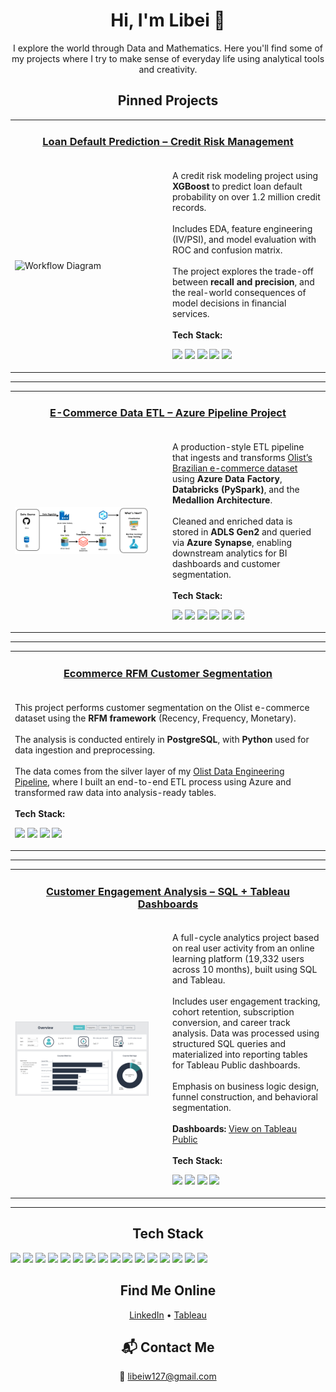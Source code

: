 <h1 align="center">Hi, I'm Libei 👋</h1>

<p align="center">
  I explore the world through Data and Mathematics.  
  Here you'll find some of my projects where I try to make sense of everyday life using analytical tools and creativity.
</p>

<h2 align="center"> Pinned Projects </h2>

<table align="center">
  <tr>
    <td colspan="2" align="center">
      <h3>
        <a href="https://github.com/Beatrice-127/loan-default-prediction/tree/main">
          Loan Default Prediction – Credit Risk Management
        </a>
      </h3>
    </td>
  </tr>
  <tr>
    <td width="50%">
      <img src="https://raw.githubusercontent.com/Beatrice-127/loan-default-prediction/main/images/riskmanagement_workflow.png" alt="Workflow Diagram" width="90%">
    </td>
    <td width="50%">
      <p>
        A credit risk modeling project using <strong>XGBoost</strong> to predict loan default probability on over 1.2 million credit records.<br><br>
        Includes EDA, feature engineering (IV/PSI), and model evaluation with ROC and confusion matrix.<br><br>
        The project explores the trade-off between <strong>recall and precision</strong>, and the real-world consequences of model decisions in financial services.<br><br>
        <strong>Tech Stack:
        <p align="left">
  <img src="https://img.shields.io/badge/Python-3776AB?style=flat-square&logo=python&logoColor=white"/>
  <img src="https://img.shields.io/badge/XGBoost-EC0000?style=flat-square&logo=data&logoColor=white"/>
  <img src="https://img.shields.io/badge/Scikit--Learn-F7931E?style=flat-square&logo=scikit-learn&logoColor=white"/>
  <img src="https://img.shields.io/badge/Pandas-150458?style=flat-square&logo=pandas&logoColor=white"/>
  <img src="https://img.shields.io/badge/Matplotlib-%23ffffff.svg?style=flat-square&logo=Matplotlib&logoColor=black"/>
</p>
      </p>
    </td>
  </tr>
</table>

<hr>

<table align="center">
  <tr>
    <td colspan="2" align="center">
      <h3>
        <a href="https://github.com/Beatrice-127/ecommerce-data-ETL/tree/main">
          E-Commerce Data ETL – Azure Pipeline Project
        </a>
      </h3>
    </td>
  </tr>
  <tr>
    <td width="50%">
      <img src="https://raw.githubusercontent.com/Beatrice-127/ecommerce-data-ETL/main/images/ecomm_engineer.png" alt="ETL Pipeline" width="90%">
    </td>
    <td width="50%">
      <p>
        A production-style ETL pipeline that ingests and transforms <a href="https://www.kaggle.com/datasets/olistbr/brazilian-ecommerce">Olist’s Brazilian e-commerce dataset</a> using <strong>Azure Data Factory</strong>, <strong>Databricks (PySpark)</strong>, and the <strong>Medallion Architecture</strong>.<br><br>
        Cleaned and enriched data is stored in <strong>ADLS Gen2</strong> and queried via <strong>Azure Synapse</strong>, enabling downstream analytics for BI dashboards and customer segmentation.<br><br>
        <strong>Tech Stack:
      </p>
      <p align="left">
        <img src="https://img.shields.io/badge/Azure-0078D4?style=flat-square&logo=microsoft-azure&logoColor=white"/>
        <img src="https://img.shields.io/badge/Databricks-FF3621?style=flat-square&logo=databricks&logoColor=white"/>
        <img src="https://img.shields.io/badge/PySpark-FDEE21?style=flat-square&logo=apache-spark&logoColor=black"/>
        <img src="https://img.shields.io/badge/PostgreSQL-336791?style=flat-square&logo=postgresql&logoColor=white">
        <img src="https://img.shields.io/badge/MongoDB-%234ea94b.svg?style=flat-square&logo=mongodb&logoColor=white"/>
        <img src="https://img.shields.io/badge/Medallion%20Architecture-blue?style=flat-square"/>
      </p>
    </td>
  </tr>
</table>

<hr>
<table align="center">
  <tr>
    <td colspan="2" align="center">
      <h3>
        <a href="https://github.com/Beatrice-127/ecommerce-rfm-customer-segmentation">
          Ecommerce RFM Customer Segmentation
        </a>
      </h3>
    </td>
  </tr>
  <tr>
    <td colspan="2">
      <p>
        This project performs customer segmentation on the Olist e-commerce dataset using the <strong>RFM framework</strong> (Recency, Frequency, Monetary).<br><br>
        The analysis is conducted entirely in <strong>PostgreSQL</strong>, with <strong>Python</strong> used for data ingestion and preprocessing.<br><br>
        The data comes from the silver layer of my <a href="https://github.com/Beatrice-127/ecommerce-data-ETL">Olist Data Engineering Pipeline</a>, where I built an end-to-end ETL process using Azure and transformed raw data into analysis-ready tables.<br><br>
        <strong>Tech Stack:
      </p>
      <p align="left">
        <img src="https://img.shields.io/badge/PostgreSQL-336791?style=flat-square&logo=postgresql&logoColor=white"/>
        <img src="https://img.shields.io/badge/Python-3776AB?style=flat-square&logo=python&logoColor=white"/>
        <img src="https://img.shields.io/badge/RFM%20Segmentation-teal?style=flat-square"/>
        <img src="https://img.shields.io/badge/SQL-4479A1?style=flat-square&logo=mysql&logoColor=white"/>
      </p>
    </td>
  </tr>
</table>

<hr>

<table align="center">
  <tr>
    <td colspan="2" align="center">
      <h3>
        <a href="https://github.com/Beatrice-127/customer-behavior-visualizations">
          Customer Engagement Analysis – SQL + Tableau Dashboards
        </a>
      </h3>
    </td>
  </tr>
  <tr>
    <td width="50%">
      <img src="https://github.com/Beatrice-127/customer-behavior-visualizations/blob/main/screenshots/01_overview.png" width="90%">
    </td>
    <td width="50%">
      <p>
        A full-cycle analytics project based on real user activity from an online learning platform (19,332 users across 10 months), built using SQL and Tableau.<br><br>
        Includes user engagement tracking, cohort retention, subscription conversion, and career track analysis. Data was processed using structured SQL queries and materialized into reporting tables for Tableau Public dashboards.<br><br>
        Emphasis on business logic design, funnel construction, and behavioral segmentation.<br><br>
        <strong>Dashboards:</strong> 
        <a href="https://public.tableau.com/app/profile/libei.wang/viz/learning_platform_customer_behavior/Overview?publish=yes" target="_blank">
          View on Tableau Public
        </a><br><br>
        <strong>Tech Stack:</strong>
        <p align="left">
          <img src="https://img.shields.io/badge/SQL-4479A1?style=flat-square&logo=mysql&logoColor=white"/>
          <img src="https://img.shields.io/badge/Tableau-E97627?style=flat-square&logo=tableau&logoColor=white"/>
          <img src="https://img.shields.io/badge/ETL-6C757D?style=flat-square"/>
          <img src="https://img.shields.io/badge/Data%20Visualization-4CAF50?style=flat-square&logo=datadog&logoColor=white"/>
        </p>
      </p>
    </td>
  </tr>
</table>

<hr>



<h2 align="center">Tech Stack</h2>
  <p>
    <img src="https://img.shields.io/badge/Python-3776AB?style=flat-square&logo=python&logoColor=white"/>
    <img src="https://img.shields.io/badge/SQL-4479A1?style=flat-square&logo=mysql&logoColor=white"/>
    <img src="https://img.shields.io/badge/PostgreSQL-336791?style=flat-square&logo=postgresql&logoColor=white"/>
    <img src="https://img.shields.io/badge/MATLAB-0076A8?style=flat-square&logo=mathworks&logoColor=white"/>
    <img src="https://img.shields.io/badge/NumPy-013243?style=flat-square&logo=numpy&logoColor=white"/>
    <img src="https://img.shields.io/badge/Pandas-150458?style=flat-square&logo=pandas&logoColor=white"/>
    <img src="https://img.shields.io/badge/Matplotlib-%23ffffff.svg?style=flat-square&logo=Matplotlib&logoColor=black">
    <img src="https://img.shields.io/badge/Scikit--Learn-F7931E?style=flat-square&logo=scikit-learn&logoColor=white"/>
    <img src="https://img.shields.io/badge/XGBoost-EC0000?style=flat-square&logo=data&logoColor=white"/>
    <img src="https://img.shields.io/badge/PyTorch-%23EE4C2C.svg?style=flat-square&logo=PyTorch&logoColor=white">
    <img src="https://img.shields.io/badge/Tableau-E97627?style=flat-square&logo=tableau&logoColor=white"/>
    <img src="https://img.shields.io/badge/Azure-0078D4?style=flat-square&logo=microsoft-azure&logoColor=white"/>
    <img src="https://img.shields.io/badge/Databricks-FF3621?style=flat-square&logo=databricks&logoColor=white"/>
    <img src="https://img.shields.io/badge/Google%20Colab-F9AB00?style=flat-square&logo=google-colab&logoColor=white"/>
    <img src="https://img.shields.io/badge/Jupyter-F37626?style=flat-square&logo=jupyter&logoColor=white"/>
    <img src="https://img.shields.io/badge/Microsoft_Office-D83B01?style=flat-square&logo=microsoft-office&logoColor=white"/>
  </p>

</div>

<h2 align="center">Find Me Online</h2>

<p align="center">
  <a href="https://www.linkedin.com/in/libei-wang">LinkedIn</a> • 
  <a href="https://public.tableau.com/app/profile/libei.wang/vizzes">Tableau</a>
</p>


<h2 align="center">📬 Contact Me</h2>

<p align="center">
  📧 <a href="mailto:libeiw127@gmail.com">libeiw127@gmail.com</a>
</p>
